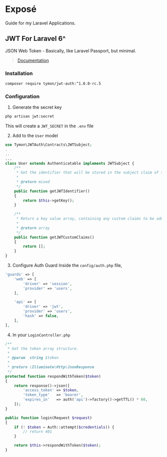 # Exposé
Guide for my Laravel Applications.

## JWT For Laravel 6^
JSON Web Token - Basically, like Laravel Passport, but minimal.
> [Documentation](https://jwt-auth.readthedocs.io/en/develop/)

### Installation
```bash
composer require tymon/jwt-auth:^1.0.0-rc.5
```

### Configuration
1. Generate the secret key
```bash
php artisan jwt:secret
```
This will create a `JWT_SECRET` in the `.env` file

2. Add to the `User` model
```php
use Tymon\JWTAuth\Contracts\JWTSubject;
.
..
...
class User extends Authenticatable implements JWTSubject {
	/**
	 * Get the identifier that will be stored in the subject claim of the JWT.
	 *
	 * @return mixed
	 */
	public function getJWTIdentifier()
	{
	    return $this->getKey();
	}

	/**
	 * Return a key value array, containing any custom claims to be added to the JWT.
	 *
	 * @return array
	 */
	public function getJWTCustomClaims()
	{
	    return [];
	}
}
```

3. Configure Auth Guard
Inside the `config/auth.php` file,
```php
'guards' => [
    'web' => [
        'driver' => 'session',
        'provider' => 'users',
    ],

    'api' => [
        'driver' => 'jwt',
        'provider' => 'users',
        'hash' => false,
    ],
],
```

4. In your `LoginController.php`
```php
/**
 * Get the token array structure.
 *
 * @param  string $token
 *
 * @return \Illuminate\Http\JsonResponse
 */
protected function respondWithToken($token)
{
    return response()->json([
        'access_token' => $token,
        'token_type'   => 'bearer',
        'expires_in'   => auth('api')->factory()->getTTL() * 60,
    ]);
}

public function login(Request $request)
{
	if (! $token = Auth::attempt($credentials)) {
		// return 401
	}

	return $this->respondWithToken($token);
}
```
